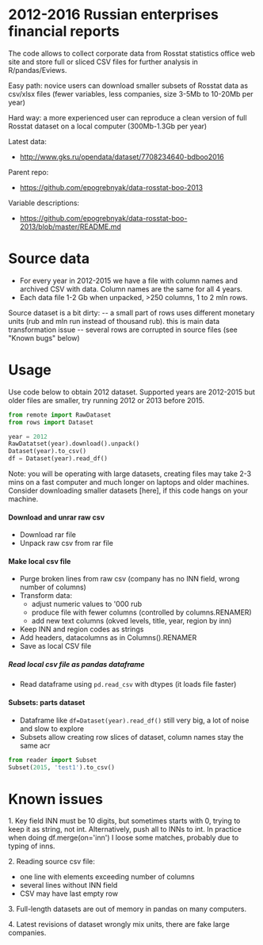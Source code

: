 # 2012-2016 Russian enterprises financial reports

The code allows to collect corporate data from Rosstat statistics office web site and store full or sliced CSV
files for further analysis in R/pandas/Eviews.

Easy path: novice users can download smaller subsets of Rosstat data as csv/xlsx files (fewer variables, less companies, size 3-5Mb to 10-20Mb per year)

Hard way: a more experienced user can reproduce a clean version of full Rosstat dataset on a local computer (300Mb-1.3Gb per year)


Latest data:
- http://www.gks.ru/opendata/dataset/7708234640-bdboo2016


Parent repo:
- https://github.com/epogrebnyak/data-rosstat-boo-2013


Variable descriptions:
- https://github.com/epogrebnyak/data-rosstat-boo-2013/blob/master/README.md


Source data
===========
- For every year in 2012-2015 we have a file with column names and archived CSV with data. Column names are the same for all 4 years.
- Each data file 1-2 Gb when unpacked, >250 columns, 1 to 2 mln rows.

Source dataset is a bit dirty:
 -- a small part of rows uses different monetary units (rub and mln run instead of thousand rub). this is main data
    transformation issue
 -- several rows are corrupted in source files (see "Known bugs" below)

Usage
=====
Use code below to obtain 2012 dataset. Supported years are 2012-2015
but older files are smaller, try running 2012 or 2013 before 2015.

```python
from remote import RawDataset
from rows import Dataset

year = 2012
RawDatatset(year).download().unpack()
Dataset(year).to_csv()
df = Dataset(year).read_df()
```

Note: you will be operating with large datasets, creating files may take 2-3 mins on a fast computer
and much longer on laptops and older machines. Consider downloading smaller datasets [here], if this code
hangs on your machine.

#### Download and unrar raw csv
- Download rar file  
- Unpack raw csv from rar file  


#### Make local csv file  
- Purge broken lines from raw csv (company has no INN field, wrong number of columns)
- Transform data:
  - adjust numeric values to '000 rub
  - produce file with fewer columns (controlled by columns.RENAMER)
  - add new text columns (okved levels, title, year, region by inn)
- Keep INN and region codes as strings
- Add headers, datacolumns as in Columns().RENAMER
- Save as local CSV file

##### Read local csv file as pandas dataframe
- Read dataframe using ```pd.read_csv``` with dtypes (it loads file faster)


#### Subsets: parts dataset
- Dataframe like ```df=Dataset(year).read_df()``` still very big, a lot of noise and slow to explore  
- Subsets allow creating row slices of dataset, column names stay the same acr 

```python  
from reader import Subset
Subset(2015, 'test1').to_csv()
```

Known issues
============

1\. Key field INN must be 10 digits, but sometimes starts with 0, trying to keep it as string, not int.
Alternatively, push all to INNs to int. In practice when doing df.merge(on='inn') I loose some matches,
probably due to typing of inns.

2\. Reading source csv file:
  - one line with elements exceeding number of columns  
  - several lines without INN field
  - CSV may have last empty row

3\. Full-length datasets are out of memory in pandas on many computers.

4\. Latest revisions of dataset wrongly mix units, there are fake large companies.
